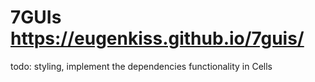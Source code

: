 # 7GUIs https://eugenkiss.github.io/7guis/

todo: styling, implement the dependencies functionality in Cells

